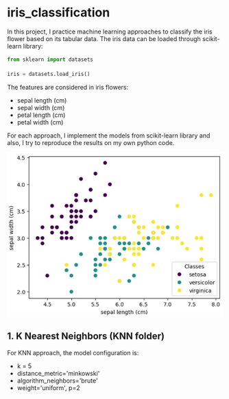# iris_classification
In this project, I practice machine learning approaches to classify the iris flower based on its tabular data. The iris data can be loaded through scikit-learn library:

```python
from sklearn import datasets

iris = datasets.load_iris()
```

The features are considered in iris flowers:
- sepal length (cm)
- sepal width (cm)
- petal length (cm)
- petal width (cm)

For each approach, I implement the models from scikit-learn library and also, I try to reproduce the results on my own python code.

![iris flower](iris.jpg "Image 1.")

## 1. K Nearest Neighbors (KNN folder)
For KNN approach, the model configuration is:
- k = 5
- distance_metric='minkowski'
- algorithm_neighbors='brute'
- weight='uniform', p=2
